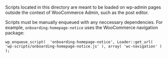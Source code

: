 Scripts located in this directory are meant to be loaded on wp-admin pages outside the context of WooCommerce Admin, such as the post editor.

Scripts must be manually enqueued with any neccessary dependencies. For example, `onboarding-homepage-notice` uses the WooCommerce navigation package:

`wp_enqueue_script(  'onboarding-homepage-notice', Loader::get_url( 'wp-scripts/onboarding-homepage-notice.js' ), array( 'wc-navigation' ) );`